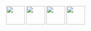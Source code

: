 [<img src="https://upload.wikimedia.org/wikipedia/commons/9/99/Unofficial_JavaScript_logo_2.svg" width="50px" />][javascript]
[<img src="https://haxe.org/img/branding/haxe-logo-glyph.svg" width="50px" />][haxe]
[<img src="https://48pedia.org/images/8/8e/Lua-logo.svg" width="50px" />][lua]
[<img src="https://raw.githubusercontent.com/edubart/nelua-lang/master/docs/assets/img/nelua-logo.svg" width="50px" />][nelua]

[javascript]: https://developer.mozilla.org/en-US/docs/Web/JavaScript
[typescript]: https://typescriptlang.org
[raku]: https://raku.org
[haxe]: https://haxe.org
[lua]: https://www.lua.org/
[nelua]: https://nelua.io/
[rust]: https://rust-lang.org
[elisp]: https://www.gnu.org/software/emacs/manual/html_node/elisp/
[swift]: https://swift.org
[kotlin]: https://kotlinlang.org/
[clojure]: https://clojure.org/
[clojurescript]: https://clojurescript.org/
[webassembly]: https://webassembly.org/
[assemblyscript]: https://www.assemblyscript.org/

[godot]: https://godotengine.org
[construct]: https://construct.net

[python]: https://www.python.org/
[ruby]: https://www.ruby-lang.org/en/
[txr]: http://nongnu.org/txr
[nim]: https://nim-lang.org
[lisp]: https://common-lisp.net/
[red]: http://red-lang.org
[racket]: https://racket-lang.org
